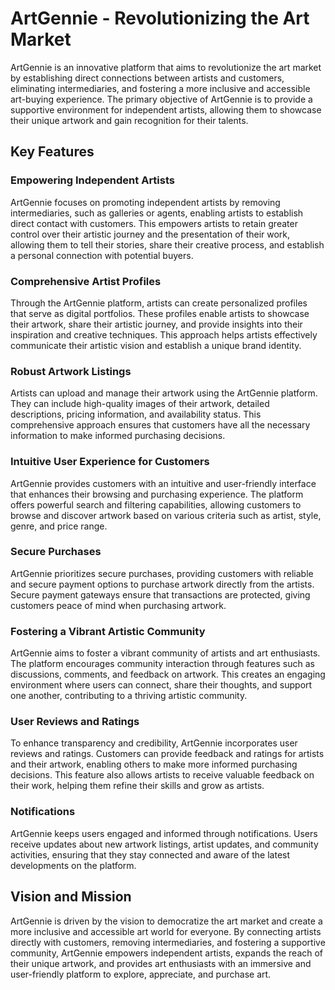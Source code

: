 
# ArtGennie - Revolutionizing the Art Market



ArtGennie is an innovative platform that aims to revolutionize the art market by establishing direct connections between artists and customers, eliminating intermediaries, and fostering a more inclusive and accessible art-buying experience. The primary objective of ArtGennie is to provide a supportive environment for independent artists, allowing them to showcase their unique artwork and gain recognition for their talents.

## Key Features

### Empowering Independent Artists

ArtGennie focuses on promoting independent artists by removing intermediaries, such as galleries or agents, enabling artists to establish direct contact with customers. This empowers artists to retain greater control over their artistic journey and the presentation of their work, allowing them to tell their stories, share their creative process, and establish a personal connection with potential buyers.

### Comprehensive Artist Profiles

Through the ArtGennie platform, artists can create personalized profiles that serve as digital portfolios. These profiles enable artists to showcase their artwork, share their artistic journey, and provide insights into their inspiration and creative techniques. This approach helps artists effectively communicate their artistic vision and establish a unique brand identity.

### Robust Artwork Listings

Artists can upload and manage their artwork using the ArtGennie platform. They can include high-quality images of their artwork, detailed descriptions, pricing information, and availability status. This comprehensive approach ensures that customers have all the necessary information to make informed purchasing decisions.

### Intuitive User Experience for Customers

ArtGennie provides customers with an intuitive and user-friendly interface that enhances their browsing and purchasing experience. The platform offers powerful search and filtering capabilities, allowing customers to browse and discover artwork based on various criteria such as artist, style, genre, and price range.

### Secure Purchases

ArtGennie prioritizes secure purchases, providing customers with reliable and secure payment options to purchase artwork directly from the artists. Secure payment gateways ensure that transactions are protected, giving customers peace of mind when purchasing artwork.

### Fostering a Vibrant Artistic Community

ArtGennie aims to foster a vibrant community of artists and art enthusiasts. The platform encourages community interaction through features such as discussions, comments, and feedback on artwork. This creates an engaging environment where users can connect, share their thoughts, and support one another, contributing to a thriving artistic community.

### User Reviews and Ratings

To enhance transparency and credibility, ArtGennie incorporates user reviews and ratings. Customers can provide feedback and ratings for artists and their artwork, enabling others to make more informed purchasing decisions. This feature also allows artists to receive valuable feedback on their work, helping them refine their skills and grow as artists.

### Notifications

ArtGennie keeps users engaged and informed through notifications. Users receive updates about new artwork listings, artist updates, and community activities, ensuring that they stay connected and aware of the latest developments on the platform.

## Vision and Mission

ArtGennie is driven by the vision to democratize the art market and create a more inclusive and accessible art world for everyone. By connecting artists directly with customers, removing intermediaries, and fostering a supportive community, ArtGennie empowers independent artists, expands the reach of their unique artwork, and provides art enthusiasts with an immersive and user-friendly platform to explore, appreciate, and purchase art.

